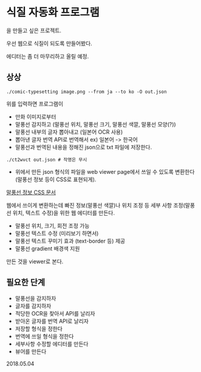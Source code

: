 # 식질 자동화 프로그램

을 만들고 싶은 프로젝트.

우선 웹으로 식질이 되도록 만들어봤다.

에디터는 좀 더 마무리하고 올릴 예정.

## 상상

```
./comic-typesetting image.png --from ja --to ko -O out.json
```

위를 입력하면 프로그램이

* 만화 이미지로부터
* 말풍선 감지하고 (말풍선 위치, 말풍선 크기, 말풍선 색깔, 말풍선 모양(?))
* 말풍선 내부의 글자 뽑아내고 (일본어 OCR 사용)
* 뽑아낸 글자 번역 API로 번역해서 ex) 일본어 -> 한국어
* 말풍선과 번역된 내용을 정해진 json으로 txt 파일에 저장한다.

```
./ct2wvct out.json # 작명은 무시
```

* 위에서 만든 json 형식의 파일을 web viewer page에서 쓰일 수 있도록 변환한다 (말풍선 정보 등이 CSS로 표현되게).

[말풍선 정보 CSS 문서](./bubble-doc.md)

웹에서 쓰이게 변환하는데 빠진 정보(말풍선 색깔)나 위치 조정 등 세부 사항 조정(말풍선 위치, 텍스트 수정)을 위한 웹 에디터를 만든다.

* 말풍선 위치, 크기, 회전 조정 가능
* 말풍선 텍스트 수정 (미리보기 하면서)
* 말풍선 텍스트 꾸미기 효과 (text-border 등) 제공
* 말풍선 gradient 배경색 지원

만든 것을 viewer로 본다.

## 필요한 단계

* 말풍선을 감지하자
* 글자를 감지하자
* 적당한 OCR을 찾아서 API를 날리자
* 받아온 글자를 번역 API로 날리자
* 저장할 형식을 정한다
* 번역에 쓰일 형식을 정한다
* 세부사항 수정할 에디터를 만든다
* 뷰어를 만든다

2018.05.04

